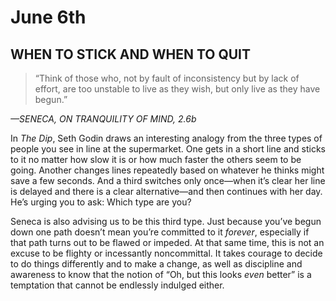 # June 6th
## WHEN TO STICK AND WHEN TO QUIT

> “Think of those who, not by fault of inconsistency but by lack of effort, are too unstable to live as they wish, but only live as they have begun.”

*—SENECA, ON TRANQUILITY OF MIND, 2.6b*

In *The Dip*, Seth Godin draws an interesting analogy from the three types of people you see in line at the supermarket. One gets in a short line and sticks to it no matter how slow it is or how much faster the others seem to be going. Another changes lines repeatedly based on whatever he thinks might save a few seconds. And a third switches only once—when it’s clear her line is delayed and there is a clear alternative—and then continues with her day. He’s urging you to ask: Which type are you?

Seneca is also advising us to be this third type. Just because you’ve begun down one path doesn’t mean you’re committed to it *forever*, especially if that path turns out to be flawed or impeded. At that same time, this is not an excuse to be flighty or incessantly noncommittal. It takes courage to decide to do things differently and to make a change, as well as discipline and awareness to know that the notion of “Oh, but this looks *even* better” is a temptation that cannot be endlessly indulged either.

